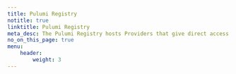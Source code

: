 ```yaml
---
title: Pulumi Registry
notitle: true
linktitle: Pulumi Registry
meta_desc: The Pulumi Registry hosts Providers that give direct access to all of a cloud provider’s resources and Components for common cloud architectures.
no_on_this_page: true
menu:
    header:
        weight: 3
---
```

